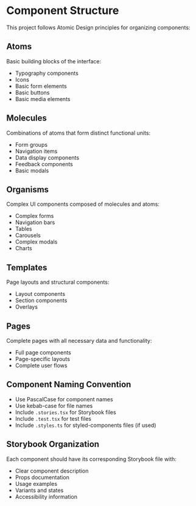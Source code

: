 # Component Structure

This project follows Atomic Design principles for organizing components:

## Atoms

Basic building blocks of the interface:

- Typography components
- Icons
- Basic form elements
- Basic buttons
- Basic media elements

## Molecules

Combinations of atoms that form distinct functional units:

- Form groups
- Navigation items
- Data display components
- Feedback components
- Basic modals

## Organisms

Complex UI components composed of molecules and atoms:

- Complex forms
- Navigation bars
- Tables
- Carousels
- Complex modals
- Charts

## Templates

Page layouts and structural components:

- Layout components
- Section components
- Overlays

## Pages

Complete pages with all necessary data and functionality:

- Full page components
- Page-specific layouts
- Complete user flows

## Component Naming Convention

- Use PascalCase for component names
- Use kebab-case for file names
- Include `.stories.tsx` for Storybook files
- Include `.test.tsx` for test files
- Include `.styles.ts` for styled-components files (if used)

## Storybook Organization

Each component should have its corresponding Storybook file with:

- Clear component description
- Props documentation
- Usage examples
- Variants and states
- Accessibility information
